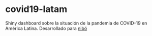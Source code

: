 # covid19-latam
Shiny dashboard sobre la situación de la pandemia de COVID-19 en América Latina.
Desarrollado para [nibö](https://niboe.info)
